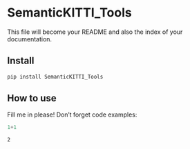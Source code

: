 # SemanticKITTI_Tools

<!-- WARNING: THIS FILE WAS AUTOGENERATED! DO NOT EDIT! -->

This file will become your README and also the index of your
documentation.

## Install

``` sh
pip install SemanticKITTI_Tools
```

## How to use

Fill me in please! Don’t forget code examples:

``` python
1+1
```

    2
